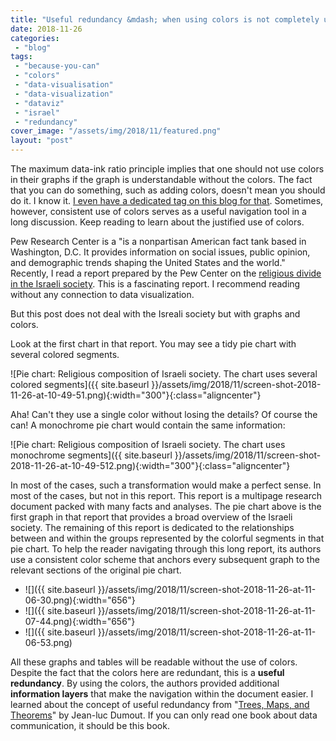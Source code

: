 ```yaml
---
title: "Useful redundancy &mdash; when using colors is not completely useless"
date: 2018-11-26
categories: 
 - "blog"
tags: 
 - "because-you-can"
 - "colors"
 - "data-visualisation"
 - "data-visualization"
 - "dataviz"
 - "israel"
 - "redundancy"
cover_image: "/assets/img/2018/11/featured.png"
layout: "post"
---
```


The maximum data-ink ratio principle implies that one should not use colors in their graphs if the graph is understandable without the colors. The fact that you can do something, such as adding colors, doesn't mean you should do it. I know it. [I even have a dedicated tag on this blog for that](https://gorelik.net/tag/because-you-can/). Sometimes, however, consistent use of colors serves as a useful navigation tool in a long discussion. Keep reading to learn about the justified use of colors.

Pew Research Center is a "is a nonpartisan American fact tank based in Washington, D.C. It provides information on social issues, public opinion, and demographic trends shaping the United States and the world." Recently, I read a report prepared by the Pew Center on the [religious divide in the Israeli society](http://www.pewforum.org/2016/03/08/israels-religiously-divided-society/). This is a fascinating report. I recommend reading without any connection to data visualization.

But this post does not deal with the Isreali society but with graphs and colors.

Look at the first chart in that report. You may see a tidy pie chart with several colored segments.

![Pie chart: Religious composition of Israeli society. The chart uses several colored segments]({{ site.baseurl }}/assets/img/2018/11/screen-shot-2018-11-26-at-10-49-51.png){:width="300"}{:class="aligncenter"}

Aha! Can't they use a single color without losing the details? Of course the can! A monochrome pie chart would contain the same information:

![Pie chart: Religious composition of Israeli society. The chart uses monochrome segments]({{ site.baseurl }}/assets/img/2018/11/screen-shot-2018-11-26-at-10-49-512.png){:width="300"}{:class="aligncenter"}

In most of the cases, such a transformation would make a perfect sense. In most of the cases, but not in this report. This report is a multipage research document packed with many facts and analyses. The pie chart above is the first graph in that report that provides a broad overview of the Israeli society. The remaining of this report is dedicated to the relationships between and within the groups represented by the colorful segments in that pie chart. To help the reader navigating through this long report, its authors use a consistent color scheme that anchors every subsequent graph to the relevant sections of the original pie chart.

* ![]({{ site.baseurl }}/assets/img/2018/11/screen-shot-2018-11-26-at-11-06-30.png){:width="656"}  
* ![]({{ site.baseurl }}/assets/img/2018/11/screen-shot-2018-11-26-at-11-07-44.png){:width="656"}  
* ![]({{ site.baseurl }}/assets/img/2018/11/screen-shot-2018-11-26-at-11-06-53.png)

All these graphs and tables will be readable without the use of colors. Despite the fact that the colors here are redundant, this is a **useful redundancy**. By using the colors, the authors provided additional **information layers** that make the navigation within the document easier. I learned about the concept of useful redundancy from "[Trees, Maps, and Theorems](http://www.treesmapsandtheorems.com/)" by Jean-luc Dumout. If you can only read one book about data communication, it should be this book.
